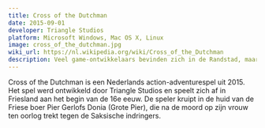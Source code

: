 ```yaml
---
title: Cross of the Dutchman
date: 2015-09-01
developer: Triangle Studios
platform: Microsoft Windows, Mac OS X, Linux
image: cross_of_the_dutchman.jpg
wiki_url: https://nl.wikipedia.org/wiki/Cross_of_the_Dutchman
description: Veel game-ontwikkelaars bevinden zich in de Randstad, maar ook op andere plekken in Nederland worden succesvolle games gemaakt. Deze game is gemaakt door de Friese studio Triangle Studios en gaat over een Friese volksheld uit de 16e eeuw. Daarmee is het een uniek Nederlands verhaal.
---
```


Cross of the Dutchman is een Nederlands action-adventurespel uit 2015. Het spel werd ontwikkeld door Triangle Studios en speelt zich af in Friesland aan het begin van de 16e eeuw. De speler kruipt in de huid van de Friese boer Pier Gerlofs Donia (Grote Pier), die na de moord op zijn vrouw ten oorlog trekt tegen de Saksische indringers.